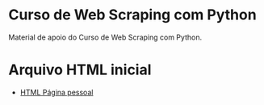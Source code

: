# Curso de Web Scraping com Python
Material de apoio do Curso de Web Scraping com Python.

# Arquivo HTML inicial
* [HTML Página pessoal](https://github.com/lucasfv1/pagina_pessoal_curso_web_scraping)
